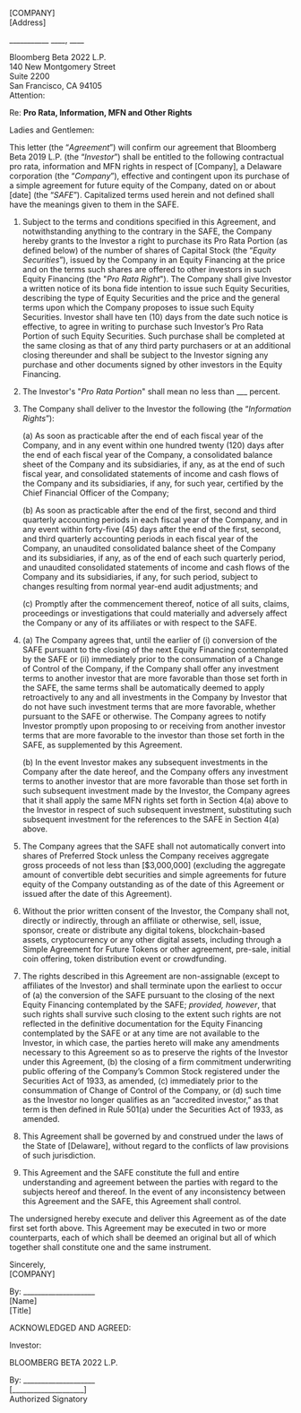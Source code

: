[COMPANY]  
[Address] 

___________ ____, ____

Bloomberg Beta 2022 L.P.  
140 New Montgomery Street  
Suite 2200  
San Francisco, CA  94105  
Attention: 

Re:	**Pro Rata, Information, MFN and Other Rights**

Ladies and Gentlemen:

This letter (the “*Agreement*”) will confirm our agreement that Bloomberg Beta 2019 L.P. (the “*Investor*”) shall be entitled to the following contractual pro rata, information and MFN rights in respect of [Company], a Delaware corporation (the “*Company*”), effective and contingent upon its purchase of a simple agreement for future equity of the Company, dated on or about [date] (the “*SAFE*”).  Capitalized terms used herein and not defined shall have the meanings given to them in the SAFE.

1. Subject to the terms and conditions specified in this Agreement, and notwithstanding anything to the contrary in the SAFE, the Company hereby grants to the Investor a right to purchase its Pro Rata Portion (as defined below) of the number of shares of Capital Stock (the “*Equity Securities*”), issued by the Company in an Equity Financing at the price and on the terms such shares are offered to other investors in such Equity Financing (the "*Pro Rata Right*").  The Company shall give Investor a written notice of its bona fide intention to issue such Equity Securities, describing the type of Equity Securities and the price and the general terms upon which the Company proposes to issue such Equity Securities.  Investor shall have ten (10) days from the date such notice is effective, to agree in writing to purchase such Investor’s Pro Rata Portion of such Equity Securities. Such purchase shall be completed at the same closing as that of any third party purchasers or at an additional closing thereunder and shall be subject to the Investor signing any purchase and other documents signed by other investors in the Equity Financing. 
 
2. The Investor's "*Pro Rata Portion*" shall mean no less than ___ percent.

3. The Company shall deliver to the Investor the following (the “*Information Rights*”):

    (a) As soon as practicable after the end of each fiscal year of the Company, and in any event within one hundred twenty (120) days after the end of each fiscal year of the Company, a consolidated balance sheet of the Company and its subsidiaries, if any, as at the end of such fiscal year, and consolidated statements of income and cash flows of the Company and its subsidiaries, if any, for such year, certified by the Chief Financial Officer of the Company;

    (b) As soon as practicable after the end of the first, second and third quarterly accounting periods in each fiscal year of the Company, and in any event within forty-five (45) days after the end of the first, second, and third quarterly accounting periods in each fiscal year of the Company, an unaudited consolidated balance sheet of the Company and its subsidiaries, if any, as of the end of each such quarterly period, and unaudited consolidated statements of income  and  cash  flows of  the  Company and  its  subsidiaries,  if  any,  for  such  period,  subject to changes resulting from normal year-end audit adjustments; and

    (c) Promptly after the commencement thereof, notice of all suits, claims, proceedings or investigations that could materially and adversely affect the Company or any of its affiliates or with respect to the SAFE.

4. (a) The Company agrees that, until the earlier of (i) conversion of the SAFE pursuant to the closing of the next Equity Financing contemplated by the SAFE or (ii) immediately prior to the consummation of a Change of Control of the Company, if the Company shall offer any investment terms to another investor that are more favorable than those set forth in the SAFE, the same terms shall be automatically deemed to apply retroactively to any and all investments in the Company by Investor that do not have such investment terms that are more favorable, whether pursuant to the SAFE or otherwise.  The Company agrees to notify Investor promptly upon proposing to or receiving from another investor terms that are more favorable to the investor than those set forth in the SAFE, as supplemented by this Agreement.

    (b) In the event Investor makes any subsequent investments in the Company after the date hereof, and the Company offers any investment terms to another investor that are more favorable than those set forth in such subsequent investment made by the Investor, the Company agrees that it shall apply the same MFN rights set forth in Section 4(a) above to the Investor in respect of such subsequent investment, substituting such subsequent investment for the references to the SAFE in Section 4(a) above.

5. The Company agrees that the SAFE shall not automatically convert into shares of Preferred Stock unless the Company receives aggregate gross proceeds of not less than [$3,000,000] (excluding the aggregate amount of convertible debt securities and simple agreements for future equity of the Company outstanding as of the date of this Agreement or issued after the date of this Agreement). 

6. Without the prior written consent of the Investor, the Company shall not, directly or indirectly, through an affiliate or otherwise, sell, issue, sponsor, create or distribute any digital tokens, blockchain-based assets, cryptocurrency or any other digital assets, including through a Simple Agreement for Future Tokens or other agreement, pre-sale, initial coin offering, token distribution event or crowdfunding.

7. The rights described in this Agreement are non-assignable (except to affiliates of the Investor) and shall terminate upon the earliest to occur of (a) the conversion of the SAFE pursuant to the closing of the next Equity Financing contemplated by the SAFE; *provided, however*, that such rights shall survive such closing to the extent such rights are not reflected in the definitive documentation for the Equity Financing contemplated by the SAFE or at any time are not available to the Investor, in which case, the parties hereto will make any amendments necessary to this Agreement so as to preserve the rights of the Investor under this Agreement, (b) the closing of a firm commitment underwriting public offering of the Company’s Common Stock registered under the Securities Act of 1933, as amended, (c) immediately prior to the consummation of Change of Control of the Company, or (d) such time as the Investor no longer qualifies as an “accredited investor,” as that term is then defined in Rule 501(a) under the Securities Act of 1933, as amended.

8. This Agreement shall be governed by and construed under the laws of the State of [Delaware], without regard to the conflicts of law provisions of such jurisdiction.

9. This Agreement and the SAFE constitute the full and entire understanding and agreement between the parties with regard to the subjects hereof and thereof.  In the event of any inconsistency between this Agreement and the SAFE, this Agreement shall control.

The undersigned hereby execute and deliver this Agreement as of the date first set forth above.  This Agreement may be executed in two or more counterparts, each of which shall be deemed an original but all of which together shall constitute one and the same instrument.

Sincerely,  
[COMPANY]

By: ____________________  
[Name]  
[Title]
					
ACKNOWLEDGED AND AGREED:

Investor:

BLOOMBERG BETA 2022 L.P.

By:	____________________  
[____________________]  
Authorized Signatory

